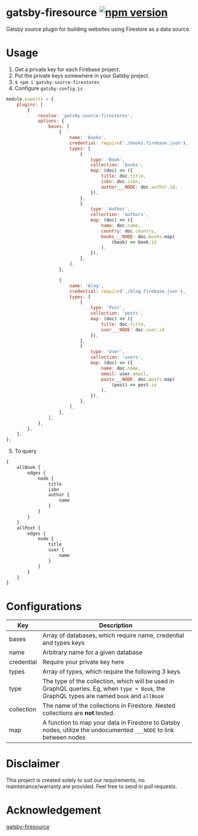 # gatsby-firesource [![npm version](https://badge.fury.io/js/gatsby-firesource.svg)](https://badge.fury.io/js/gatsby-firesource)

Gatsby source plugin for building websites using Firestore as a data source.

# Usage

1. Get a private key for each Firebase project.
2. Put the private keys somewhere in your Gatsby project.
3. `$ npm i gatsby-source-firestores`
4. Configure `gatsby-config.js`

```javascript
module.exports = {
    plugins: [
        {
            resolve: 'gatsby-source-firestores',
            options: {
                bases: [
                    {
                        name: 'books',
                        credential: require('./books.firebase.json'),
                        types: [
                            {
                                type: 'Book',
                                collection: 'books',
                                map: (doc) => ({
                                    title: doc.title,
                                    isbn: doc.isbn,
                                    author___NODE: doc.author.id,
                                }),
                            },
                            {
                                type: 'Author',
                                collection: 'authors',
                                map: (doc) => ({
                                    name: doc.name,
                                    country: doc.country,
                                    books___NODE: doc.books.map(
                                        (book) => book.id
                                    ),
                                }),
                            },
                        ],
                    },

                    {
                        name: 'blog',
                        credential: require('./blog.firebase.json'), 
                        types: [
                            {
                                type: 'Post', 
                                collection: 'posts', 
                                map: (doc) => ({
                                    title: doc.title, 
                                    user___NODE: doc.user.id
                                }), 
                            },
                            {
                                type: 'User',
                                collection: 'users',
                                map: (doc) => ({
                                    name: doc.name, 
                                    email: user.email,
                                    posts___NODE: doc.posts.map(
                                        (post) => post.id
                                    ),
                                }),
                            },
                        ],
                    },
                ],
            },
        },
    ],
};
```

5. To query

```graphql
{
    allBook {
        edges {
            node {
                title
                isbn
                author {
                    name
                }
            }
        }
    }
    allPost {
        edges {
            node {
                title
                user {
                    name
                }
            }
        }
    }
}
```

# Configurations

| Key        | Description                                                                                                                                 |
| ---------- | ------------------------------------------------------------------------------------------------------------------------------------------- |
| bases      | Array of databases, which require name, credential and types keys                                                                           |
| name       | Arbitrary name for a given database                                                                                                         |
| credential | Require your private key here                                                                                                               |
| types      | Array of types, which require the following 3 keys                                                                                          |
| type       | The type of the collection, which will be used in GraphQL queries. Eg, when `type = Book`, the GraphQL types are named `book` and `allBook` |
| collection | The name of the collections in Firestore. Nested collections are **not** tested.                                                            |
| map        | A function to map your data in Firestore to Gatsby nodes, utilize the undocumented `___NODE` to link between nodes                          |

# Disclaimer

This project is created solely to suit our requirements, no maintenance/warranty are provided. Feel free to send in pull requests.

# Acknowledgement

[gatsby-firesource](https://github.com/tomphill/gatsby-firesource)
